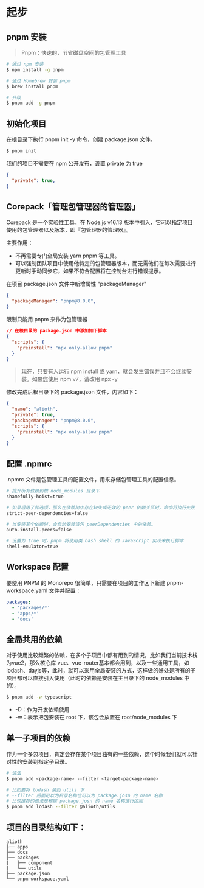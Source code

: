 # 起步

## pnpm 安装

> Pnpm：快速的，节省磁盘空间的包管理工具

```bash
# 通过 npm 安装
$ npm install -g pnpm

# 通过 Homebrew 安装 pnpm
$ brew install pnpm

# 升级
$ pnpm add -g pnpm
```


## 初始化项目

在根目录下执行 pnpm init -y 命令，创建 package.json 文件。
```bash
$ pnpm init
```

我们的项目不需要在 npm 公开发布，设置 private 为 true

```json
{
  "private": true,
}
```

## Corepack「管理包管理器的管理器」

Corepack 是一个实验性工具，在 Node.js v16.13 版本中引入，它可以指定项目使用的包管理器以及版本，即『包管理器的管理器』。

主要作用：
* 不再需要专门全局安装 yarn pnpm 等工具。
* 可以强制团队项目中使用他特定的包管理器版本，而无需他们在每次需要进行更新时手动同步它，如果不符合配置将在控制台进行错误提示。

在项目 package.json 文件中新增属性 "packageManager"

```json
{
  "packageManager": "pnpm@8.0.0",
}
```


限制只能用 pnpm 来作为包管理器

```json
// 在根目录的 package.json 中添加如下脚本
{
  "scripts": {
    "preinstall": "npx only-allow pnpm"
  }
}
```
>现在，只要有人运行 npm install 或 yarn，就会发生错误并且不会继续安装。如果您使用 npm v7，请改用 npx -y

修改完成后根目录下的 package.json 文件，内容如下：

```json
{
  "name": "alioth",
  "private": true,
  "packageManager": "pnpm@8.0.0",
  "scripts": {
    "preinstall": "npx only-allow pnpm"
  }
}
```


## 配置 .npmrc
.npmrc 文件是包管理工具的配置文件，用来存储包管理工具的配置信息。

```bash
# 提升所有依赖到根 node_modules 目录下
shamefully-hoist=true

# 如果启用了此选项，那么在依赖树中存在缺失或无效的 peer 依赖关系时，命令将执行失败
strict-peer-dependencies=false

# 当安装某个依赖时，会自动安装该包 peerDependencies 中的依赖。
auto-install-peers=false

# 设置为 true 时，pnpm 将使用类 bash shell 的 JavaScript 实现来执行脚本
shell-emulator=true
```


## Workspace 配置

要使用 PNPM 的 Monorepo 很简单，只需要在项目的工作区下新建 pnpm-workspace.yaml 文件并配置：

```yaml
packages:
  - 'packages/*'
  - 'apps/*'
  - 'docs'
```

## 全局共用的依赖

对于使用比较频繁的依赖，在多个子项目中都有用到的情况，比如我们当前技术栈为vue2，那么核心库 vue、vue-router基本都会用到，以及一些通用工具，如 lodash、dayjs等，此时，就可以采用全局安装的方式，这样做的好处是所有的子项目都可以直接引入使用（此时的依赖是安装在主目录下的 node_modules 中的）。

```bash
$ pnpm add -w typescript
```
- -D：作为开发依赖使用
- -w：表示把包安装在 root 下，该包会放置在 root/node_modules 下

## 单一子项目的依赖

作为一个多包项目，肯定会存在某个项目独有的一些依赖，这个时候我们就可以针对性的安装到指定子目录。

```bash
# 语法
$ pnpm add <package-name> --filter <target-package-name>

# 比如要将 lodash 装到 utils 下
# --filter 后面可以为目录名称也可以为 package.josn 的 name 名称
# 比较推荐的做法是根据 package.josn 的 name 名称进行区别
$ pnpm add lodash --filter @alioth/utils
```

## 项目的目录结构如下：

```
alioth
├── apps
├── docs
├── packages
|   ├── component
|   └── utils
├── package.json
└── pnpm-workspace.yaml

```
